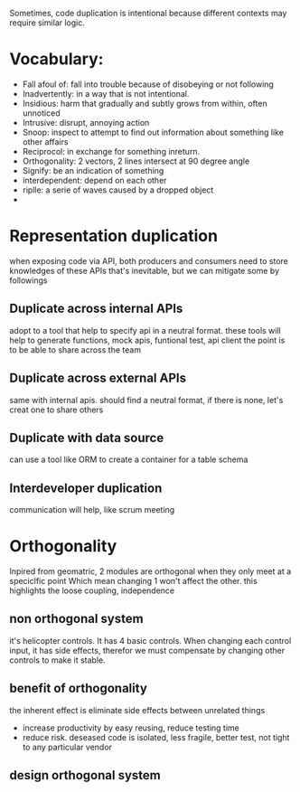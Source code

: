Sometimes, code duplication is intentional because different contexts may require similar logic.
# Vocabulary:
- Fall afoul of: fall into trouble because of disobeying or not following
- Inadvertently: in a way that is not intentional.
- Insidious: harm that gradually and subtly grows from within, often unnoticed
- Intrusive: disrupt, annoying action
- Snoop: inspect to attempt to find out information about something like other affairs
- Reciprocol: in exchange for something inreturn.
- Orthogonality: 2 vectors, 2 lines intersect at 90 degree angle
- Signify: be an indication of something
- interdependent: depend on each other
- riplle: a serie of waves caused by a dropped object
- 

# Representation duplication
when exposing code via API, both producers and consumers need to store knowledges of these APIs
that's inevitable, but we can mitigate some by followings

## Duplicate across internal APIs
adopt to a tool that help to specify api in a neutral format.
these tools will help to generate functions, mock apis, funtional test, api client
the point is to be able to share across the team

## Duplicate across external APIs
same with internal apis. should find a neutral format, if there is none, let's creat one to share others

## Duplicate with data source
can use a tool like ORM to create a container for a table schema

## Interdeveloper duplication
communication will help, like scrum meeting

# Orthogonality
Inpired from geomatric, 2 modules are orthogonal when they only meet at a speciclfic point
Which mean changing 1 won't affect the other.
this highlights the loose coupling, independence

## non orthogonal system
it's helicopter controls. It has 4 basic controls.
When changing each control input, it has side effects, therefor we must compensate by changing other controls to make it stable.

## benefit of orthogonality
the inherent effect is eliminate side effects between unrelated things
- increase productivity by easy reusing, reduce testing time
- reduce risk. deseased code is isolated, less fragile, better test, not tight to any particular vendor

## design orthogonal system

